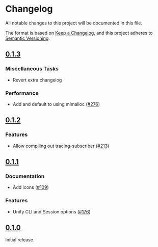 # Changelog

All notable changes to this project will be documented in this file.

The format is based on [Keep a Changelog](https://keepachangelog.com/en/1.1.0/),
and this project adheres to [Semantic Versioning](https://semver.org/spec/v2.0.0.html).

## [0.1.3](https://github.com/paradigmxyz/solar/releases/tag/v0.1.3)

### Miscellaneous Tasks

- Revert extra changelog

### Performance

- Add and default to using mimalloc ([#276](https://github.com/paradigmxyz/solar/issues/276))

## [0.1.2](https://github.com/paradigmxyz/solar/releases/tag/v0.1.2)

### Features

- Allow compiling out tracing-subscriber ([#213](https://github.com/paradigmxyz/solar/issues/213))

## [0.1.1](https://github.com/paradigmxyz/solar/releases/tag/v0.1.1)

### Documentation

- Add icons ([#109](https://github.com/paradigmxyz/solar/issues/109))

### Features

- Unify CLI and Session options ([#176](https://github.com/paradigmxyz/solar/issues/176))

## [0.1.0](https://github.com/paradigmxyz/solar/releases/tag/v0.1.0)

Initial release.

<!-- generated by git-cliff -->
